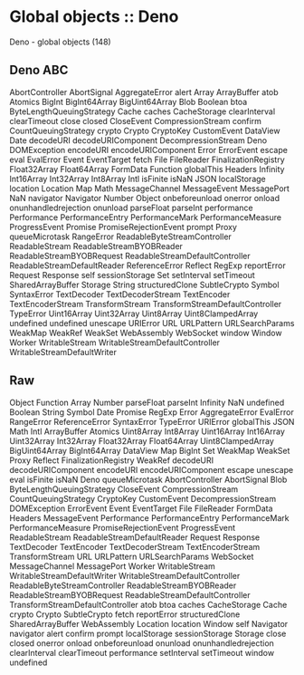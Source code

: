 # Global objects :: Deno

Deno - global objects (148)

## Deno ABC

AbortController
AbortSignal
AggregateError
alert
Array
ArrayBuffer
atob
Atomics
BigInt
BigInt64Array
BigUint64Array
Blob
Boolean
btoa
ByteLengthQueuingStrategy
Cache
caches
CacheStorage
clearInterval
clearTimeout
close
closed
CloseEvent
CompressionStream
confirm
CountQueuingStrategy
crypto
Crypto
CryptoKey
CustomEvent
DataView
Date
decodeURI
decodeURIComponent
DecompressionStream
Deno
DOMException
encodeURI
encodeURIComponent
Error
ErrorEvent
escape
eval
EvalError
Event
EventTarget
fetch
File
FileReader
FinalizationRegistry
Float32Array
Float64Array
FormData
Function
globalThis
Headers
Infinity
Int16Array
Int32Array
Int8Array
Intl
isFinite
isNaN
JSON
localStorage
location
Location
Map
Math
MessageChannel
MessageEvent
MessagePort
NaN
navigator
Navigator
Number
Object
onbeforeunload
onerror
onload
onunhandledrejection
onunload
parseFloat
parseInt
performance
Performance
PerformanceEntry
PerformanceMark
PerformanceMeasure
ProgressEvent
Promise
PromiseRejectionEvent
prompt
Proxy
queueMicrotask
RangeError
ReadableByteStreamController
ReadableStream
ReadableStreamBYOBReader
ReadableStreamBYOBRequest
ReadableStreamDefaultController
ReadableStreamDefaultReader
ReferenceError
Reflect
RegExp
reportError
Request
Response
self
sessionStorage
Set
setInterval
setTimeout
SharedArrayBuffer
Storage
String
structuredClone
SubtleCrypto
Symbol
SyntaxError
TextDecoder
TextDecoderStream
TextEncoder
TextEncoderStream
TransformStream
TransformStreamDefaultController
TypeError
Uint16Array
Uint32Array
Uint8Array
Uint8ClampedArray
undefined
undefined
unescape
URIError
URL
URLPattern
URLSearchParams
WeakMap
WeakRef
WeakSet
WebAssembly
WebSocket
window
Window
Worker
WritableStream
WritableStreamDefaultController
WritableStreamDefaultWriter


## Raw

Object
Function
Array
Number
parseFloat
parseInt
Infinity
NaN
undefined
Boolean
String
Symbol
Date
Promise
RegExp
Error
AggregateError
EvalError
RangeError
ReferenceError
SyntaxError
TypeError
URIError
globalThis
JSON
Math
Intl
ArrayBuffer
Atomics
Uint8Array
Int8Array
Uint16Array
Int16Array
Uint32Array
Int32Array
Float32Array
Float64Array
Uint8ClampedArray
BigUint64Array
BigInt64Array
DataView
Map
BigInt
Set
WeakMap
WeakSet
Proxy
Reflect
FinalizationRegistry
WeakRef
decodeURI
decodeURIComponent
encodeURI
encodeURIComponent
escape
unescape
eval
isFinite
isNaN
Deno
queueMicrotask
AbortController
AbortSignal
Blob
ByteLengthQueuingStrategy
CloseEvent
CompressionStream
CountQueuingStrategy
CryptoKey
CustomEvent
DecompressionStream
DOMException
ErrorEvent
Event
EventTarget
File
FileReader
FormData
Headers
MessageEvent
Performance
PerformanceEntry
PerformanceMark
PerformanceMeasure
PromiseRejectionEvent
ProgressEvent
ReadableStream
ReadableStreamDefaultReader
Request
Response
TextDecoder
TextEncoder
TextDecoderStream
TextEncoderStream
TransformStream
URL
URLPattern
URLSearchParams
WebSocket
MessageChannel
MessagePort
Worker
WritableStream
WritableStreamDefaultWriter
WritableStreamDefaultController
ReadableByteStreamController
ReadableStreamBYOBReader
ReadableStreamBYOBRequest
ReadableStreamDefaultController
TransformStreamDefaultController
atob
btoa
caches
CacheStorage
Cache
crypto
Crypto
SubtleCrypto
fetch
reportError
structuredClone
SharedArrayBuffer
WebAssembly
Location
location
Window
self
Navigator
navigator
alert
confirm
prompt
localStorage
sessionStorage
Storage
close
closed
onerror
onload
onbeforeunload
onunload
onunhandledrejection
clearInterval
clearTimeout
performance
setInterval
setTimeout
window
undefined
